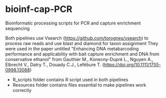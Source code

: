 # bioinf-cap-PCR
Bioinformatic processing scripts for PCR and capture enrichment sequencing

Both pipelines use Vsearch (https://github.com/torognes/vsearch) to process raw reads and use blast and diamond for taxon assignment
They were used in the paper untitled "Enhancing DNA metabarcoding performance and applicability with bait capture enrichment and DNA from conservative ethanol" from Gauthier M., Konecny-Dupré L., Nguyen A., Elbrecht V., Datry T., Douady C.J., Lefébure T. (https://doi.org/10.1111/1755-0998.13088)

- R_scripts folder contains R script used in both pipelines
- Resources folder contains files essential to make pipelines work correctly
